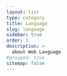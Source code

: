 ```yaml
---
layout: list
type: category
title: Language
slug: language
sidebar: true
order: 3
description: >
  about Web Language
#grouped: true
sitemap: false
---
```

